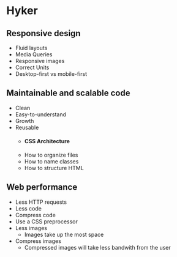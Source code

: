 # Hyker

## Responsive design

- Fluid layouts
- Media Queries
- Responsive images
- Correct Units
- Desktop-first vs mobile-first

## Maintainable and scalable code

- Clean
- Easy-to-understand
- Growth
- Reusable
  - #### CSS Architecture
  - How to organize files
  - How to name classes
  - How to structure HTML

## Web performance

- Less HTTP requests
- Less code
- Compress code
- Use a CSS preprocessor
- Less images
  - Images take up the most space
- Compress images
  - Compressed images will take less bandwith from the user
